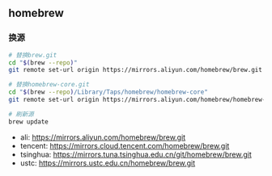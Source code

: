 ## homebrew 


### 换源

``` sh
# 替换brew.git
cd "$(brew --repo)"
git remote set-url origin https://mirrors.aliyun.com/homebrew/brew.git

# 替换homebrew-core.git
cd "$(brew --repo)/Library/Taps/homebrew/homebrew-core"
git remote set-url origin https://mirrors.aliyun.com/homebrew/homebrew-core.git

# 刷新源
brew update
```

- ali: https://mirrors.aliyun.com/homebrew/brew.git
- tencent: https://mirrors.cloud.tencent.com/homebrew/brew.git
- tsinghua: https://mirrors.tuna.tsinghua.edu.cn/git/homebrew/brew.git
- ustc: https://mirrors.ustc.edu.cn/homebrew/brew.git